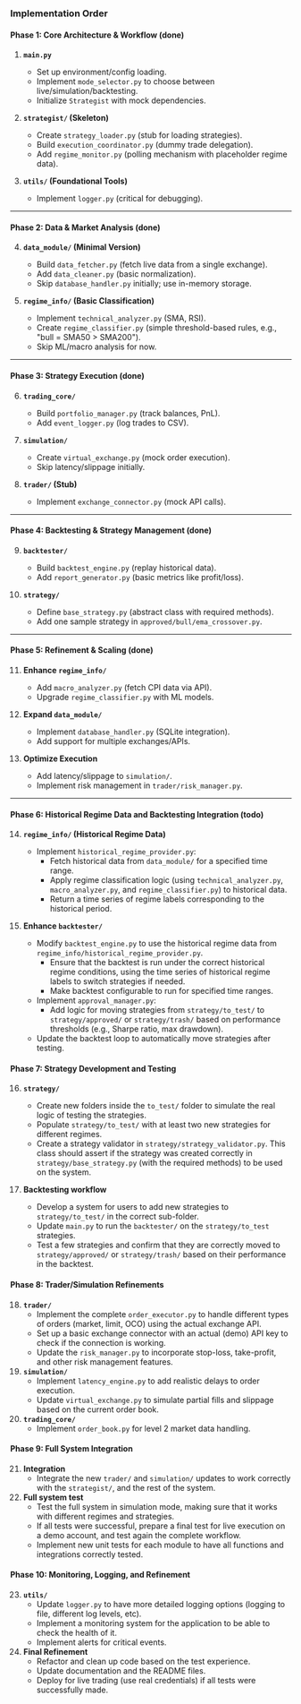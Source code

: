 ### **Implementation Order**

#### **Phase 1: Core Architecture & Workflow** (done)
1.  **`main.py`**
    -   Set up environment/config loading.
    -   Implement `mode_selector.py` to choose between live/simulation/backtesting.
    -   Initialize `Strategist` with mock dependencies.

2.  **`strategist/` (Skeleton)**
    -   Create `strategy_loader.py` (stub for loading strategies).
    -   Build `execution_coordinator.py` (dummy trade delegation).
    -   Add `regime_monitor.py` (polling mechanism with placeholder regime data).

3.  **`utils/` (Foundational Tools)**
    -   Implement `logger.py` (critical for debugging).

---

#### **Phase 2: Data & Market Analysis** (done)
4.  **`data_module/` (Minimal Version)**
    -   Build `data_fetcher.py` (fetch live data from a single exchange).
    -   Add `data_cleaner.py` (basic normalization).
    -   Skip `database_handler.py` initially; use in-memory storage.

5.  **`regime_info/` (Basic Classification)**
    -   Implement `technical_analyzer.py` (SMA, RSI).
    -   Create `regime_classifier.py` (simple threshold-based rules, e.g., "bull = SMA50 > SMA200").
    -   Skip ML/macro analysis for now.

---

#### **Phase 3: Strategy Execution** (done)
6.  **`trading_core/`**
    -   Build `portfolio_manager.py` (track balances, PnL).
    -   Add `event_logger.py` (log trades to CSV).

7.  **`simulation/`**
    -   Create `virtual_exchange.py` (mock order execution).
    -   Skip latency/slippage initially.

8.  **`trader/` (Stub)**
    -   Implement `exchange_connector.py` (mock API calls).

---

#### **Phase 4: Backtesting & Strategy Management** (done)
9.  **`backtester/`**
    -   Build `backtest_engine.py` (replay historical data).
    -   Add `report_generator.py` (basic metrics like profit/loss).

10. **`strategy/`**
    -   Define `base_strategy.py` (abstract class with required methods).
    -   Add one sample strategy in `approved/bull/ema_crossover.py`.

---

#### **Phase 5: Refinement & Scaling** (done)
11. **Enhance `regime_info/`**
    -   Add `macro_analyzer.py` (fetch CPI data via API).
    -   Upgrade `regime_classifier.py` with ML models.

12. **Expand `data_module/`**
    -   Implement `database_handler.py` (SQLite integration).
    -   Add support for multiple exchanges/APIs.

13. **Optimize Execution**
    -   Add latency/slippage to `simulation/`.
    -   Implement risk management in `trader/risk_manager.py`.

---

#### **Phase 6: Historical Regime Data and Backtesting Integration** (todo)
14. **`regime_info/` (Historical Regime Data)**
    -   Implement `historical_regime_provider.py`:
        -   Fetch historical data from `data_module/` for a specified time range.
        -   Apply regime classification logic (using `technical_analyzer.py`, `macro_analyzer.py`, and `regime_classifier.py`) to historical data.
        -   Return a time series of regime labels corresponding to the historical period.
        
15. **Enhance `backtester/`**
    -   Modify `backtest_engine.py` to use the historical regime data from `regime_info/historical_regime_provider.py`.
        -   Ensure that the backtest is run under the correct historical regime conditions, using the time series of historical regime labels to switch strategies if needed.
        -   Make backtest configurable to run for specified time ranges.
    -   Implement `approval_manager.py`:
         -   Add logic for moving strategies from `strategy/to_test/` to `strategy/approved/` or `strategy/trash/` based on performance thresholds (e.g., Sharpe ratio, max drawdown).
    -   Update the backtest loop to automatically move strategies after testing.

#### **Phase 7: Strategy Development and Testing**
16. **`strategy/`**
     - Create new folders inside the `to_test/` folder to simulate the real logic of testing the strategies.
     - Populate `strategy/to_test/` with at least two new strategies for different regimes.
     - Create a strategy validator in `strategy/strategy_validator.py`. This class should assert if the strategy was created correctly in `strategy/base_strategy.py` (with the required methods) to be used on the system.
    
17. **Backtesting workflow**
     - Develop a system for users to add new strategies to `strategy/to_test/` in the correct sub-folder.
     - Update `main.py` to run the `backtester/` on the `strategy/to_test` strategies.
     - Test a few strategies and confirm that they are correctly moved to `strategy/approved/` or `strategy/trash/` based on their performance in the backtest.

#### **Phase 8: Trader/Simulation Refinements**

18. **`trader/`**
    -  Implement the complete `order_executor.py` to handle different types of orders (market, limit, OCO) using the actual exchange API.
    -   Set up a basic exchange connector with an actual (demo) API key to check if the connection is working.
    -   Update the `risk_manager.py` to incorporate stop-loss, take-profit, and other risk management features.
19. **`simulation/`**
    -   Implement `latency_engine.py` to add realistic delays to order execution.
    -   Update `virtual_exchange.py` to simulate partial fills and slippage based on the current order book.
20. **`trading_core/`**
    -   Implement `order_book.py` for level 2 market data handling.

#### **Phase 9:  Full System Integration**
21. **Integration**
    -   Integrate the new `trader/` and `simulation/` updates to work correctly with the `strategist/`, and the rest of the system.
22. **Full system test**
    -   Test the full system in simulation mode, making sure that it works with different regimes and strategies.
    -   If all tests were successful, prepare a final test for live execution on a demo account, and test again the complete workflow.
    -   Implement new unit tests for each module to have all functions and integrations correctly tested.

#### **Phase 10: Monitoring, Logging, and Refinement**
23. **`utils/`**
    -   Update `logger.py` to have more detailed logging options (logging to file, different log levels, etc).
    -   Implement a monitoring system for the application to be able to check the health of it.
    -   Implement alerts for critical events.
24. **Final Refinement**
    -   Refactor and clean up code based on the test experience.
    -   Update documentation and the README files.
    -   Deploy for live trading (use real credentials) if all tests were successfully made.